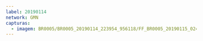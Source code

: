 ```yaml
---
label: 20190114
network: GMN
capturas:
  - imagem: BR0005/BR0005_20190114_223954_956118/FF_BR0005_20190115_024447_165_0364544.fits_maxpixel.jpg
---
```

